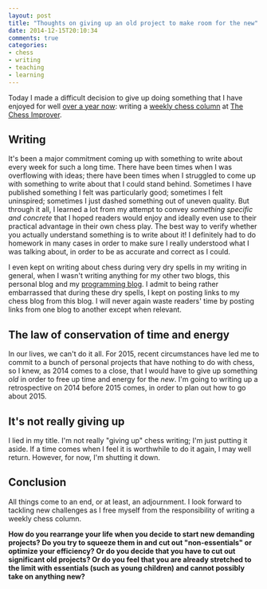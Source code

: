 ```yaml
---
layout: post
title: "Thoughts on giving up an old project to make room for the new"
date: 2014-12-15T20:10:34
comments: true
categories:
- chess
- writing
- teaching
- learning
---
```

Today I made a difficult decision to give up doing something that I have enjoyed for well [over a year now](/blog/2013/09/12/my-first-post-on-the-chess-improver-the-value-of-thematic-complete-games-against-a-weaker-opponent/): writing a [weekly chess column](http://chessimprover.com/category/franklin-chen/) at [The Chess Improver](http://chessimprover.com/).

## Writing

It's been a major commitment coming up with something to write about every week for such a long time. There have been times when I was overflowing with ideas; there have been times when I struggled to come up with something to write about that I could stand behind. Sometimes I have published something I felt was particularly good; sometimes I felt uninspired; sometimes I just dashed something out of uneven quality. But through it all, I learned a lot from my attempt to convey *something specific and concrete* that I hoped readers would enjoy and ideally even use to their practical advantage in their own chess play. The best way to verify whether you actually understand something is to write about it! I definitely had to do homework in many cases in order to make sure I really understood what I was talking about, in order to be as accurate and correct as I could.

I even kept on writing about chess during very dry spells in my writing in general, when I wasn't writing anything for my other two blogs, this personal blog and my [programming blog](http://ConscientiousProgrammer.com/). I admit to being rather embarrassed that during these dry spells, I kept on posting links to my chess blog from this blog. I will never again waste readers' time by posting links from one blog to another except when relevant.

## The law of conservation of time and energy

In our lives, we can't do it all. For 2015, recent circumstances have led me to commit to a bunch of personal projects that have nothing to do with chess, so I knew, as 2014 comes to a close, that I would have to give up something *old* in order to free up time and energy for the *new*. I'm going to writing up a retrospective on 2014 before 2015 comes, in order to plan out how to go about 2015.

## It's not really giving up

I lied in my title. I'm not really "giving up" chess writing; I'm just putting it aside. If a time comes when I feel it is worthwhile to do it again, I may well return. However, for now, I'm shutting it down.

## Conclusion

All things come to an end, or at least, an adjournment. I look forward to tackling new challenges as I free myself from the responsibility of writing a weekly chess column.

**How do you rearrange your life when you decide to start new demanding projects? Do you try to squeeze them in and cut out "non-essentials" or optimize your efficiency? Or do you decide that you have to cut out significant old projects? Or do you feel that you are already stretched to the limit with essentials (such as young children) and cannot possibly take on anything new?**
